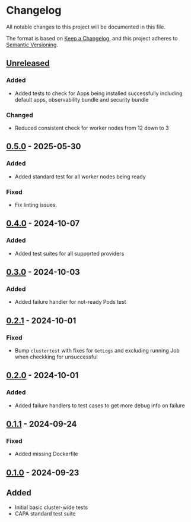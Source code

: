# Changelog

All notable changes to this project will be documented in this file.

The format is based on [Keep a Changelog](https://keepachangelog.com/en/1.0.0/),
and this project adheres to [Semantic Versioning](https://semver.org/spec/v2.0.0.html).

## [Unreleased]

### Added

- Added tests to check for Apps being installed successfully including default apps, observability bundle and security bundle

### Changed

- Reduced consistent check for worker nodes from 12 down to 3

## [0.5.0] - 2025-05-30

### Added

- Added standard test for all worker nodes being ready

### Fixed

- Fix linting issues.

## [0.4.0] - 2024-10-07

### Added

- Added test suites for all supported providers

## [0.3.0] - 2024-10-03

### Added

- Added failure handler for not-ready Pods test

## [0.2.1] - 2024-10-01

### Fixed

- Bump `clustertest` with fixes for `GetLogs` and excluding running Job when checkking for unsuccessful

## [0.2.0] - 2024-10-01

### Added

- Added failure handlers to test cases to get more debug info on failure

## [0.1.1] - 2024-09-24

### Fixed

- Added missing Dockerfile

## [0.1.0] - 2024-09-23

## Added

- Initial basic cluster-wide tests
- CAPA standard test suite

[Unreleased]: https://github.com/giantswarm/management-cluster-test-suites/compare/v0.5.0...HEAD
[0.5.0]: https://github.com/giantswarm/management-cluster-test-suites/compare/v0.4.0...v0.5.0
[0.4.0]: https://github.com/giantswarm/management-cluster-test-suites/compare/v0.3.0...v0.4.0
[0.3.0]: https://github.com/giantswarm/management-cluster-test-suites/compare/v0.2.1...v0.3.0
[0.2.1]: https://github.com/giantswarm/management-cluster-test-suites/compare/v0.2.0...v0.2.1
[0.2.0]: https://github.com/giantswarm/management-cluster-test-suites/compare/v0.1.1...v0.2.0
[0.1.1]: https://github.com/giantswarm/management-cluster-test-suites/compare/v0.1.0...v0.1.1
[0.1.0]: https://github.com/giantswarm/management-cluster-test-suites/releases/tag/v0.1.0
